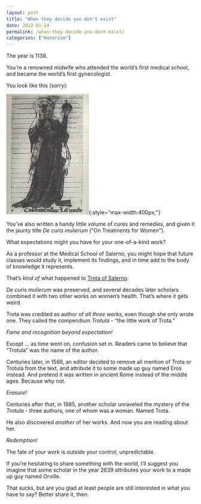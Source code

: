 ```yaml
---
layout: post
title: "When they decide you don't exist"
date: 2022-01-24
permalink: /when-they-decide-you-dont-exist/
categories: ["Haterism"]
---
```


The year is 1138.

You’re a renowned midwife who attended the world’s first medical school, and became the world’s first gynecologist.

You look like this (sorry):

![image of trota of salerno](/images/trota-of-salerno.jpg){:style="max-width:400px;"}

You’ve also written a handy little volume of cures and remedies, and given it the jaunty title _De curis mulierum_ ("On Treatments for Women").

What expectations might you have for your one-of-a-kind work?

As a professor at the Medical School of Salerno, you might hope that future classes would study it, implement its findings, and in time add to the body of knowledge it represents.

That’s _kind of_ what happened to [Trota of Salerno](https://en.wikipedia.org/wiki/Trota_of_Salerno).

_De curis mulierum_ was preserved, and several decades later scholars combined it with two other works on women’s health. That’s where it gets weird.

Trota was credited as author of _all three works_, even though she only wrote one. They called the compendium _Trotula_ \- “the little work of Trota.”

_Fame and recognition beyond expectation!_

Except … as time went on, confusion set in. Readers came to believe that “Trotula” was the name of the author.

Centuries later, in 1566, an editor decided to remove all mention of Trota or Trotula from the text, and attribute it to some made up guy named Eros instead. And pretend it was written in ancient Rome instead of the middle ages. Because why not.

_Erasure!_

Centuries after _that_, in 1985, another scholar unraveled the mystery of the _Trotula_ \- three authors, one of whom was a woman. Named Trota.

He also discovered _another_ of her works. And now you are reading about her.

_Redemption!_

The fate of your work is outside your control, unpredictable.

If you’re hesitating to share something with the world, I’ll suggest you imagine that some scholar in the year 2639 attributes your work to a made up guy named Orville.

That sucks, but are you glad at least people are still interested in what you have to say? Better share it, then.

